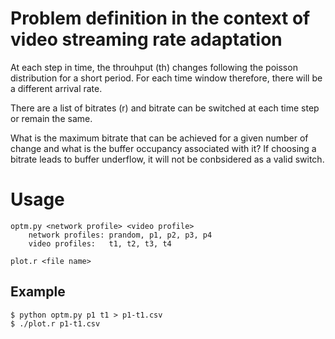 # Problem definition in the context of video streaming rate adaptation

At each step in time, the throuhput (th) changes following the poisson distribution for a short period.
For each time window therefore, there will be a different arrival rate.

There are a list of bitrates (r) and bitrate can be switched at each time step or remain the same.

What is the maximum bitrate that can be achieved for a given number of change and what is the buffer occupancy associated with it?
If choosing a bitrate leads to buffer underflow, it will not be conbsidered as a valid switch. 

# Usage

    optm.py <network profile> <video profile>
        network profiles: prandom, p1, p2, p3, p4
        video profiles:   t1, t2, t3, t4

    plot.r <file name>

## Example

    $ python optm.py p1 t1 > p1-t1.csv
    $ ./plot.r p1-t1.csv
